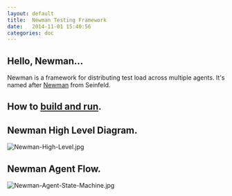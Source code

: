 ```yaml
---
layout: default
title:  Newman Testing Framework
date:   2014-11-01 15:40:56
categories: doc
---
```


## Hello, Newman...

Newman is a framework for distributing test load across multiple agents. It's named after [Newman](http://en.wikipedia.org/wiki/Newman_%28Seinfeld%29) from Seinfeld.

## How to [build and run](building-and-running.html).

## Newman High Level Diagram.

![Newman-High-Level.jpg](/newman/images/Newman-High-Level.jpg)

## Newman Agent Flow.

![Newman-Agent-State-Machine.jpg](/newman/images/Newman-Agent-State-Machine.jpg)

